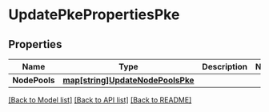 # UpdatePkePropertiesPke

## Properties

Name | Type | Description | Notes
------------ | ------------- | ------------- | -------------
**NodePools** | [**map[string]UpdateNodePoolsPke**](UpdateNodePoolsPKE.md) |  | 

[[Back to Model list]](../README.md#documentation-for-models) [[Back to API list]](../README.md#documentation-for-api-endpoints) [[Back to README]](../README.md)


